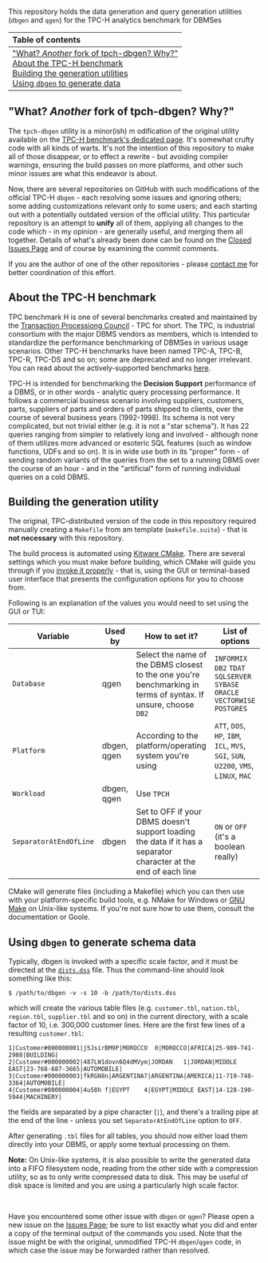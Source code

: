 This repository holds the data generation and query generation utilities (`dbgen` and `qgen`) for the TPC-H analytics benchmark for DBMSes

| Table of contents|
|:----------------|
| ["What? _Another_ fork of tpch-dbgen? Why?"](#another-fork)<br>  [About the TPC-H benchmark](#about-tpch)<br> [Building the generation utilities](#building)<br> [Using `dbgen` to generate data](#using)<br>|

## <a name="another-fork">"What? _Another_ fork of tpch-dbgen? Why?"</a>

The `tpch-dbgen` utility is a minor(ish) m odification of the original utility available on the [TPC-H benchmark's dedicated page](http://tpc.org/tpch/). It's somewhat crufty code with all kinds of warts. It's not the intention of this repository to make all of those disappear, or to effect a rewrite - but avoiding compiler warnings, ensuring the build passes on more platforms, and other such minor issues are what this endeavor is about.

Now, there are several repositories on GitHub with such modifications of the official TPC-H `dbgen` - each resolving some issues and ignoring others; some adding customizations relevant only to some users; and each starting out with a potentially outdated version of the official utility.  This particular repository is an attempt to **unify** all of them, applying all changes to the code which - in my opinion - are generally useful, and merging them all together. Details of what's already been done can be found on the [Closed Issues Page](https://github.com/eyalroz/tpch-dbgen/issues?q=is%3Aissue+is%3Aclosed) and of course by examining the commit comments.

If you are the author of one of the other repositories - please [contact me](mailto:eyalroz@technion.ac.il) for better coordination of this effort.

## <a name="about-tpch">About the TPC-H benchmark</a>

TPC benchmark H is one of several benchmarks created and maintained by the [Transaction Processiong Council](http://www.tpc.org/) - TPC for short. The TPC, is industrial consortium with the major DBMS vendors as members, which is intended to standardize the performance benchmarking of DBMSes in various usage scenarios. Other TPC-H benchmarks have been named TPC-A, TPC-B, TPC-R, TPC-DS and so on; some are deprecated and no longer irrelevant. You can read about the actively-supported benchmarks [here](http://www.tpc.org/information/benchmarks.asp).

TPC-H is intended for benchmarking the **Decision Support** performance of a DBMS, or in other words - analytic query processing performance. It follows a commercial business scenario involving suppliers, customers, parts, suppliers of parts and orders of parts shipped to clients, over the course of several business years (1992-1998). Its schema is not very complicated, but not trivial either (e.g. it is not a "star schema"). It has 22 queries ranging from simpler to relatively long and involved - although none of them utilizes more advanced or esoteric SQL features (such as window functions, UDFs and so on). It is in wide use both in its "proper" form - of sending random variants of the queries from the set to a running DBMS over the course of an hour - and in the "artificial" form of running individual queries on a cold DBMS.

## <a name="building">Building the generation utility</a>

The original, TPC-distributed version of the code in this repository required manually creating a `Makefile` from am template (`makefile.suite`) - that is **not necessary** with this repository.

The build process is automated using [Kitware CMake](https://www.cmake.org/). There are several settings which you must make before building, which CMake will guide you through if you [invoke it properly](https://cmake.org/runningcmake/) - that is, using the GUI or terminal-based user interface that presents the configuration options for you to choose from.

Following is an explanation of the values you would need to set using the GUI or TUI:


|Variable     | Used by     | How to set it?   |List of options |
|-------------|-------------|--------|-----------------|
| `Database`  | qgen  | Select the name of the DBMS closest to the one you're benchmarking in terms of syntax. If unsure, choose `DB2` |  `INFORMIX` `DB2` `TDAT` `SQLSERVER` `SYBASE` `ORACLE` `VECTORWISE` `POSTGRES` |
| `Platform`  | dbgen, qgen | According to the platform/operating system you're using  | `ATT`, `DOS`, `HP`, `IBM`, `ICL`, `MVS`, `SGI`, `SUN`, `U2200`, `VMS`, `LINUX`, `MAC` |
| `Workload`  | dbgen, qgen | Use `TPCH`   | 
| `SeparatorAtEndOfLine`  | dbgen  | Set to OFF if your DBMS doesn't support loading the data if it has a separator character at the end of each line | `ON` or `OFF` (it's a boolean really) |

CMake will generate files (including a Makefile) which you can then use with your platform-specific build tools, e.g. NMake for Windows or [GNU Make](https://www.gnu.org/software/make/) on Unix-like systems. If you're not sure how to use them, consult the documentation or Goole.

## <a name="using">Using `dbgen` to generate schema data</a>

Typically, dbgen is invoked with a specific scale factor, and it must be directed at the [`dists.dss`](https://github.com/eyalroz/tpch-dbgen/blob/master/dists.dss) file. Thus the command-line should look something like this:

    $ /path/to/dbgen -v -s 10 -b /path/to/dists.dss
    
which will create the various table files (e.g. `customer.tbl`, `nation.tbl`, `region.tbl`, `supplier.tbl` and so on) in the current directory, with a scale factor of 10, i.e. 300,000 customer lines. Here are the first few lines of a resulting `customer.tbl`: 
```
1|Customer#000000001|j5JsirBM9P|MOROCCO  0|MOROCCO|AFRICA|25-989-741-2988|BUILDING|
2|Customer#000000002|487LW1dovn6Q4dMVym|JORDAN   1|JORDAN|MIDDLE EAST|23-768-687-3665|AUTOMOBILE|
3|Customer#000000003|fkRGN8n|ARGENTINA7|ARGENTINA|AMERICA|11-719-748-3364|AUTOMOBILE|
4|Customer#000000004|4u58h f|EGYPT    4|EGYPT|MIDDLE EAST|14-128-190-5944|MACHINERY|
```
the fields are separated by a pipe character (`|`), and there's a trailing pipe at the end of the line - unless you set `SeparatorAtEndOfLine` option to `OFF`.

After generating `.tbl` files for all tables, you should now either load them directly into your DBMS, or apply some textual processing on them.

**Note:** On Unix-like systems, it is also possible to write the generated data into a FIFO filesystem node, reading from the other side with a compression utility, so as to only write compressed data to disk. This may be useful of disk space is limited and you are using a particularly high scale factor.

<br>

Have you encountered some other issue with `dbgen` or `qgen`? Please open a new issue on the [Issues Page](https://github.com/eyalroz/tpch-dbgen/issues); be sure to list exactly what you did and enter a copy of the terminal output of the commands you used. Note that the issue might be with the original, unmodified TPC-H `dbgen`/`qgen` code, in which case the issue may be forwarded rather than resolved.


